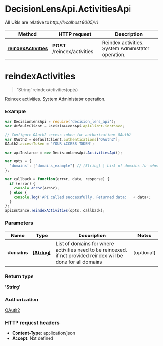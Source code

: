 # DecisionLensApi.ActivitiesApi

All URIs are relative to *http://localhost:9005/v1*

Method | HTTP request | Description
------------- | ------------- | -------------
[**reindexActivities**](ActivitiesApi.md#reindexActivities) | **POST** /reindex/activities | Reindex activities. System Administator operation.


<a name="reindexActivities"></a>
# **reindexActivities**
> &#39;String&#39; reindexActivities(opts)

Reindex activities. System Administator operation.

### Example
```javascript
var DecisionLensApi = require('decision_lens_api');
var defaultClient = DecisionLensApi.ApiClient.instance;

// Configure OAuth2 access token for authorization: OAuth2
var OAuth2 = defaultClient.authentications['OAuth2'];
OAuth2.accessToken = 'YOUR ACCESS TOKEN';

var apiInstance = new DecisionLensApi.ActivitiesApi();

var opts = { 
  'domains': ["domains_example"] // [String] | List of domains for where activities need to be reindexed, if not provided reindex will be done for all domains
};

var callback = function(error, data, response) {
  if (error) {
    console.error(error);
  } else {
    console.log('API called successfully. Returned data: ' + data);
  }
};
apiInstance.reindexActivities(opts, callback);
```

### Parameters

Name | Type | Description  | Notes
------------- | ------------- | ------------- | -------------
 **domains** | [**[String]**](String.md)| List of domains for where activities need to be reindexed, if not provided reindex will be done for all domains | [optional] 

### Return type

**&#39;String&#39;**

### Authorization

[OAuth2](../README.md#OAuth2)

### HTTP request headers

 - **Content-Type**: application/json
 - **Accept**: Not defined

